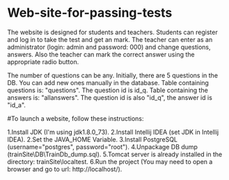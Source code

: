 # Web-site-for-passing-tests
The website is designed for students and teachers.  Students can register and log in to take the test and get an mark.  The teacher can enter as an administrator (login: admin and password: 000)  and change questions, answers. Also the teacher can mark the correct  answer using the appropriate radio button. 

The number of questions can be any. Initially, there are 5 questions in the DB.
You can add new ones manually in the database. Table containing questions is:
"questions". The question id is id_q.
Table containing the answers is: "allanswers". The question id is also "id_q", 
the answer id is "id_a".

#To launch a website, follow these instructions:

1.Install JDK (I'm using jdk1.8.0_73).
2.Install Intellij IDEA (set JDK in Intellij IDEA).
2.Set the JAVA_HOME Variable.
3.Install PostgreSQL (username="postgres", password="root").
4.Unpackage DB dump (trainSite\DB\TrainDb_dump.sql).
5.Tomcat server is already installed in the directory: trainSite\localtest.
6.Run the project (You may need to open a browser and go to url: http://localhost/).

